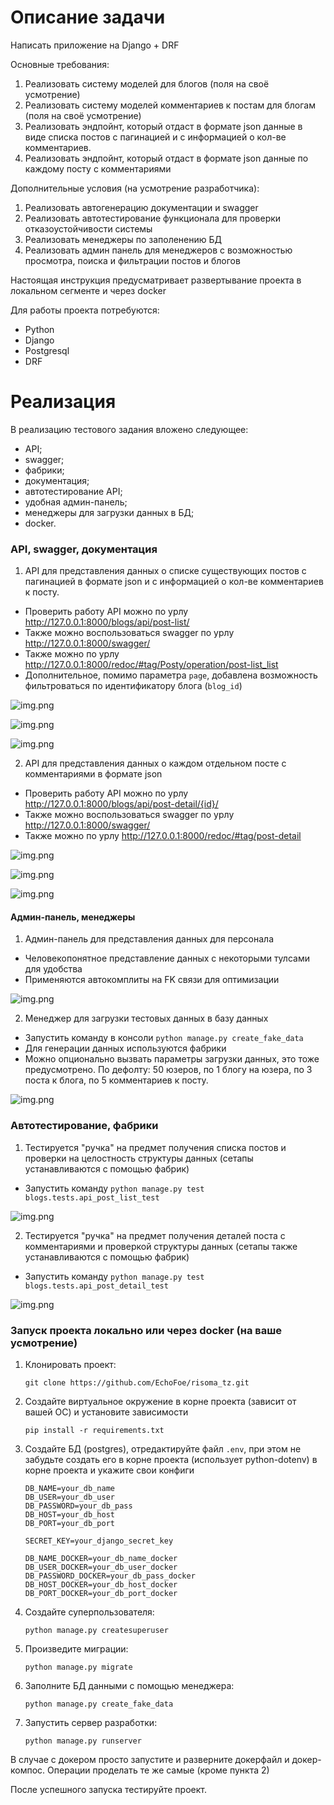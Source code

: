 # Описание задачи

Написать приложение на Django + DRF

Основные требования:
1. Реализовать систему моделей для блогов (поля на своё усмотрение)
2. Реализовать систему моделей комментариев к постам для блогам (поля на своё усмотрение)
3. Реализовать эндпойнт, который отдаст в формате json данные в виде списка постов с пагинацией и с информацией о кол-ве комментариев.
4. Реализовать эндпойнт, который отдаст в формате json данные по каждому посту с комментариями

Дополнительные условия (на усмотрение разработчика):
1. Реализовать автогенерацию документации и swagger
2. Реализовать автотестирование функционала для проверки отказоустойчивости системы
3. Реализовать менеджеры по заполенению БД
4. Реализовать админ панель для менеджеров с возможностью просмотра, поиска и фильтрации постов и блогов


Настоящая инструкция предусматривает развертывание проекта в локальном сегменте и через docker


Для работы проекта потребуются:

- Python
- Django
- Postgresql
- DRF

# Реализация

В реализацию тестового задания вложено следующее:
- API;
- swagger;
- фабрики;
- документация;
- автотестирование API;
- удобная админ-панель;
- менеджеры для загрузки данных в БД;
- docker.

### API, swagger, документация
1. API для представления данных о списке существующих постов с пагинацией в формате json и с информацией о кол-ве комментариев к посту.
- Проверить работу API можно по урлу http://127.0.0.1:8000/blogs/api/post-list/
- Также можно воспользоваться swagger по урлу http://127.0.0.1:8000/swagger/
- Также можно по урлу http://127.0.0.1:8000/redoc/#tag/Posty/operation/post-list_list
- Дополнительное, помимо параметра `page`, добавлена возможность фильтроваться по идентификатору блога (`blog_id`)

![img.png](doc_scrns/api_post_list.png)

![img.png](doc_scrns/swagger_post_list.png)

![img.png](doc_scrns/redoc_post_list.png)

2. API для представления данных о каждом отдельном посте с комментариями в формате json
- Проверить работу API можно по урлу http://127.0.0.1:8000/blogs/api/post-detail/{id}/
- Также можно воспользоваться swagger по урлу http://127.0.0.1:8000/swagger/
- Также можно по урлу http://127.0.0.1:8000/redoc/#tag/post-detail

![img.png](doc_scrns/api_post_detail.png)

![img.png](doc_scrns/swagger_post_detail.png)

![img.png](doc_scrns/redoc_post_detail.png)


#### Админ-панель, менеджеры
1. Админ-панель для представления данных для персонала
- Человекопонятное представление данных с некоторыми тулсами для удобства
- Применяются автокомплиты на FK связи для оптимизации

![img.png](doc_scrns/admin.png)

2. Менеджер для загрузки тестовых данных в базу данных
- Запустить команду в консоли `python manage.py create_fake_data`
- Для генерации данных используются фабрики
- Можно опционально вызвать параметры загрузки данных, это тоже предусмотрено. По дефолту: 50 юзеров, по 1 блогу на юзера, по 3 поста к блога, по 5 комментариев к посту.

![img.png](doc_scrns/create_fake_data.png)

### Автотестирование, фабрики
1. Тестируется "ручка" на предмет получения списка постов и проверки на целостность структуры данных (сетапы устанавливаются с помощью фабрик)
- Запустить команду `python manage.py test blogs.tests.api_post_list_test`

![img.png](doc_scrns/api_post_list_test.png)

2. Тестируется "ручка" на предмет получения деталей поста с комментариями и проверкой структуры данных (сетапы также устанавливаются с помощью фабрик)
- Запустить команду `python manage.py test blogs.tests.api_post_detail_test`

![img.png](doc_scrns/api_post_detail_test.png)


### Запуск проекта локально или через docker (на ваше усмотрение)
1. Клонировать проект:
    ```
    git clone https://github.com/EchoFoe/risoma_tz.git
    ```
2. Создайте виртуальное окружение в корне проекта (зависит от вашей ОС) и установите зависимости
    ```
    pip install -r requirements.txt
    ```
3. Создайте БД (postgres), отредактируйте файл `.env`, при этом не забудьте создать его в корне проекта (использует python-dotenv) в корне проекта и укажите свои конфиги
    ```
    DB_NAME=your_db_name
    DB_USER=your_db_user
    DB_PASSWORD=your_db_pass
    DB_HOST=your_db_host
    DB_PORT=your_db_port
   
    SECRET_KEY=your_django_secret_key
   
    DB_NAME_DOCKER=your_db_name_docker
    DB_USER_DOCKER=your_db_user_docker
    DB_PASSWORD_DOCKER=your_db_pass_docker
    DB_HOST_DOCKER=your_db_host_docker
    DB_PORT_DOCKER=your_db_port_docker
   ```
4. Создайте суперпользователя:
    ```
    python manage.py createsuperuser 
    ```
5. Произведите миграции:
    ```
    python manage.py migrate 
    ```
6. Заполните БД данными с помощью менеджера:
    ```
    python manage.py create_fake_data 
    ```

7. Запустить сервер разработки:
    ```
    python manage.py runserver 
    ```
   
В случае с докером просто запустите и разверните докерфайл и докер-компос. Операции проделать те же самые (кроме пункта 2)

После успешного запуска тестируйте проект.